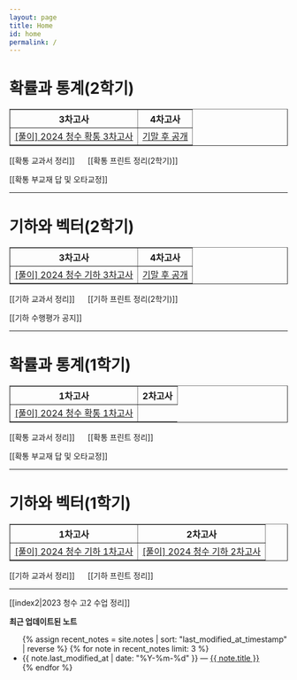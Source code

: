 ```yaml
---
layout: page
title: Home
id: home
permalink: /
---
```


# 확률과 통계(2학기)

<table border="1">
<th>3차고사</th> <th>4차고사</th> 
  <tr>
    <td class="tg-0 lax"><a href="/pdf/2024%20test/%5B풀이%5D%202024%20청수%20확통%203차고사. pdf">[풀이] 2024 청수 확통 3차고사</a></td>
    <td class="tg-0 lax"><a href="" target="_self">기말 후 공개</a></td>
  </tr>
  </table>

[[확통 교과서 정리]] &nbsp;&nbsp;&nbsp;&nbsp; [[확통 프린트 정리(2학기)]]

[[확통 부교재 답 및 오타교정]]

---
# 기하와 벡터(2학기)

<table border="1">
<th>3차고사</th> <th>4차고사</th> 
  <tr>
    <td class="tg-0 lax"><a href="/pdf/2024%20test/%5B풀이%5D%202024%20청수%20기하%203차고사.pdf">[풀이] 2024 청수 기하 3차고사</a></td>
    <td class="tg-0 lax"><a href="" target="_self">기말 후 공개</a></td>
  </tr>
  </table>

[[기하 교과서 정리]] &nbsp;&nbsp;&nbsp;&nbsp; [[기하 프린트 정리(2학기)]]

[[기하 수행평가 공지]]

---
# 확률과 통계(1학기)

<table border="1">
<th>1차고사</th> <th>2차고사</th> 
  <tr>
	<td class="tg-0 lax"><a href="https://mathpractice.netlify.app/csp1" target="_self">[풀이] 2024 청수 확통 1차고사</a></td>
  </tr>
  </table>
  

[[확통 교과서 정리]] &nbsp;&nbsp;&nbsp;&nbsp; [[확통 프린트 정리]] 

[[확통 부교재 답 및 오타교정]] &nbsp;&nbsp;&nbsp;&nbsp; 

---
# 기하와 벡터(1학기)


<table border="1">
<th>1차고사</th> <th>2차고사</th> 
  <tr>
	<td class="tg-0 lax"><a href="https://mathpractice.netlify.app/csg1" target="_self">[풀이] 2024 청수 기하 1차고사</a></td>
	<td class="tg-0 lax"><a href="https://mathpractice.netlify.app/csg2" target="_self">[풀이] 2024 청수 기하 2차고사</a></td>
  </tr>
  </table>

[[기하 교과서 정리]] &nbsp;&nbsp;&nbsp;&nbsp; [[기하 프린트 정리]] 



---

[[index2|2023 청수 고2 수업 정리]]

<strong>최근 업데이트된 노트</strong>

<ul>
  {% assign recent_notes = site.notes | sort: "last_modified_at_timestamp" | reverse %}
  {% for note in recent_notes limit: 3 %}
    <li>
      {{ note.last_modified_at | date: "%Y-%m-%d" }} — <a class="internal-link" href="{{ note.url }}">{{ note.title }}</a>
    </li>
  {% endfor %}
</ul>

<style>
  .wrapper {
    max-width: 46em;
  }
</style>
